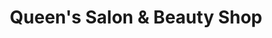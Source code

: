 ---
title: "Queen's Salon & Beauty Shop"
url: /batangas-city/queens-salon-und-beauty-shop/
shop: Kosmetik
---